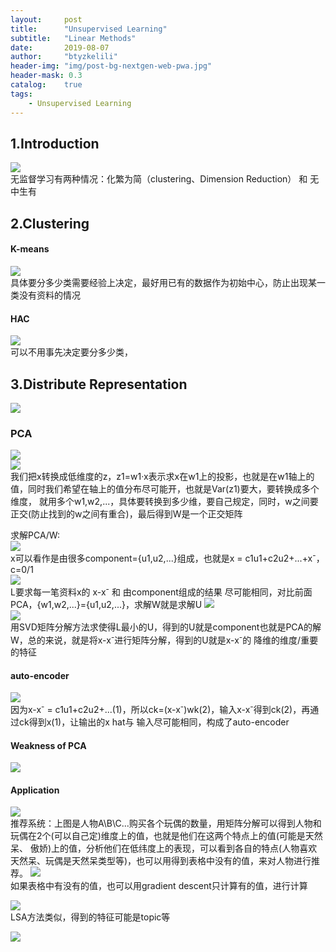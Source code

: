 ```yaml
---
layout:     post
title:      "Unsupervised Learning"
subtitle:   "Linear Methods"
date:       2019-08-07
author:     "btyzkelili"
header-img: "img/post-bg-nextgen-web-pwa.jpg"
header-mask: 0.3
catalog:    true
tags:
    - Unsupervised Learning
---  
```

## 1.Introduction
![](/img/lhy_ml/uslm-1.png)  
无监督学习有两种情况：化繁为简（clustering、Dimension Reduction） 和 无中生有

## 2.Clustering
#### K-means
![](/img/lhy_ml/uslm-2.png)  
具体要分多少类需要经验上决定，最好用已有的数据作为初始中心，防止出现某一类没有资料的情况

#### HAC
![](/img/lhy_ml/uslm-3.png)  
可以不用事先决定要分多少类，

## 3.Distribute Representation
![](/img/lhy_ml/uslm-4.png)  

### PCA
![](/img/lhy_ml/uslm-5.png)  
![](/img/lhy_ml/uslm-6.png)  
我们把x转换成低维度的z，z1=w1·x表示求x在w1上的投影，也就是在w1轴上的值，同时我们希望在轴上的值分布尽可能开，也就是Var(z1)要大，要转换成多个维度，
就用多个w1,w2,...，具体要转换到多少维，要自己规定，同时，w之间要正交(防止找到的w之间有重合)，最后得到W是一个正交矩阵

求解PCA/W:  
![](/img/lhy_ml/uslm-7.png)  
x可以看作是由很多component={u1,u2,...}组成，也就是x = c1u1+c2u2+...+x<sup>-</sup>，c=0/1  
![](/img/lhy_ml/uslm-8.png)  
L要求每一笔资料x的 x-x<sup>-</sup> 和 由component组成的结果 尽可能相同，对比前面PCA，{w1,w2,...}={u1,u2,...}，求解W就是求解U
![](/img/lhy_ml/uslm-9.png)  
![](/img/lhy_ml/uslm-10.png)  
用SVD矩阵分解方法求使得L最小的U，得到的U就是component也就是PCA的解W，总的来说，就是将x-x<sup>-</sup>进行矩阵分解，得到的U就是x-x<sup>-</sup>的
降维的维度/重要的特征

#### auto-encoder 
![](/img/lhy_ml/uslm-11.png)  
因为x-x<sup>-</sup> = c1u1+c2u2+...(1)，所以ck=(x-x<sup>-</sup>)wk(2)，输入x-x<sup>-</sup>得到ck(2)，再通过ck得到x(1)，让输出的x hat与
输入尽可能相同，构成了auto-encoder

#### Weakness of PCA
![](/img/lhy_ml/uslm-12.png)  

#### Application
![](/img/lhy_ml/uslm-13.png)  
推荐系统：上图是人物A\B\C...购买各个玩偶的数量，用矩阵分解可以得到人物和玩偶在2个(可以自己定)维度上的值，也就是他们在这两个特点上的值(可能是天然呆、
傲娇)上的值，分析他们在低纬度上的表现，可以看到各自的特点(人物喜欢天然呆、玩偶是天然呆类型等)，也可以用得到表格中没有的值，来对人物进行推荐。
![](/img/lhy_ml/uslm-14.png)  
如果表格中有没有的值，也可以用gradient descent只计算有的值，进行计算

![](/img/lhy_ml/uslm-15.png)  
LSA方法类似，得到的特征可能是topic等

![](/img/lhy_ml/uslm-16.png)  



